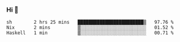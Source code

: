 ### Hi 👋

<!--START_SECTION:waka-->

```text
sh        2 hrs 25 mins   ████████████████████████▒   97.76 %
Nix       2 mins          ▒░░░░░░░░░░░░░░░░░░░░░░░░   01.52 %
Haskell   1 min           ▒░░░░░░░░░░░░░░░░░░░░░░░░   00.71 %
```

<!--END_SECTION:waka-->
